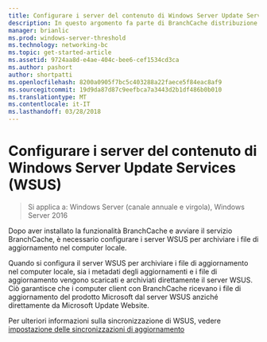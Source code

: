```yaml
---
title: Configurare i server del contenuto di Windows Server Update Services (WSUS)
description: In questo argomento fa parte di BranchCache distribuzione Guide per Windows Server 2016, che illustra come distribuire BranchCache in modalità cache distribuita e ospitato per ottimizzare l'utilizzo della larghezza di banda WAN nelle succursali.
manager: brianlic
ms.prod: windows-server-threshold
ms.technology: networking-bc
ms.topic: get-started-article
ms.assetid: 9724aa8d-e4ae-404c-bee6-cef1534cd3ca
ms.author: pashort
author: shortpatti
ms.openlocfilehash: 8200a0905f7bc5c403288a22faece5f84eac8af9
ms.sourcegitcommit: 19d9da87d87c9eefbca7a3443d2b1df486b0b010
ms.translationtype: MT
ms.contentlocale: it-IT
ms.lasthandoff: 03/28/2018
---
```

# <a name="configure-windows-server-update-services-wsus-content-servers"></a>Configurare i server del contenuto di Windows Server Update Services (WSUS)

>Si applica a: Windows Server (canale annuale e virgola), Windows Server 2016

Dopo aver installato la funzionalità BranchCache e avviare il servizio BranchCache, è necessario configurare i server WSUS per archiviare i file di aggiornamento nel computer locale. 

Quando si configura il server WSUS per archiviare i file di aggiornamento nel computer locale, sia i metadati degli aggiornamenti e i file di aggiornamento vengono scaricati e archiviati direttamente il server WSUS. Ciò garantisce che i computer client con BranchCache ricevano i file di aggiornamento del prodotto Microsoft dal server WSUS anziché direttamente da Microsoft Update Website.  
  
Per ulteriori informazioni sulla sincronizzazione di WSUS, vedere [impostazione delle sincronizzazioni di aggiornamento](https://technet.microsoft.com/en-us/library/mt612311.aspx)  